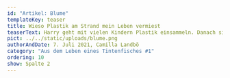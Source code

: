 ```yaml
---
id: "Artikel: Blume"
templateKey: teaser
title: Wieso Plastik am Strand mein Leben vermiest
teaserText: Harry geht mit vielen Kindern Plastik einsammeln. Danach sind die Strände wieder sauber. Es ist eine mühselige Arbeit, mit Sitt. Viele Inseln ziehen nach.
pict: ../../static/uploads/blume.png
authorAndDate: 7. Juli 2021, Camilla Landbö
category: "Aus dem Leben eines Tintenfisches #1"
ordering: 10
show: Spalte 2
---
```

